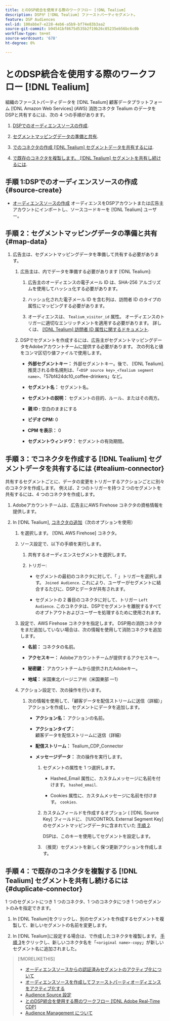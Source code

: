 ```yaml
---
title: とのDSP統合を使用する際のワークフロー [!DNL Tealium]
description: DSPが [!DNL Tealium] ファーストパーティセグメント。
feature: DSP Audiences
exl-id: 100abbe7-e228-4eb6-a5b9-bf74e83b3aa2
source-git-commit: b94541bf8675d535b2f19b26c05235eb56bc6c0b
workflow-type: tm+mt
source-wordcount: '678'
ht-degree: 0%

---
```


# とのDSP統合を使用する際のワークフロー [!DNL Tealium]

組織のファーストパーティデータを [!DNL Tealium] 顧客データプラットフォーム [!DNL Amazon Web Services] (AWS) 消防コネクタ Tealium のデータをDSPと共有するには、次の 4 つの手順があります。

1. [DSPでのオーディエンスソースの作成](#source-create).

1. [セグメントマッピングデータの準備と共有](#map-data).

1. [でのコネクタの作成 [!DNL Tealium] セグメントデータを共有するには](#tealium-connector).

1. [で既存のコネクタを複製します。 [!DNL Tealium] セグメントを共有し続けるには](#duplicate-connector).

## 手順 1:DSPでのオーディエンスソースの作成 {#source-create}

* [オーディエンスソースの作成](source-create.md) オーディエンスをDSPアカウントまたは広告主アカウントにインポートし、ソースコードキーを [!DNL Tealium] ユーザー。

## 手順 2：セグメントマッピングデータの準備と共有 {#map-data}

1. 広告主は、セグメントマッピングデータを準備して共有する必要があります。

   1. 広告主は、内でデータを準備する必要があります [!DNL Tealium]:

      1. 広告主のオーディエンスの電子メール ID は、SHA-256 アルゴリズムを使用してハッシュ化する必要があります。

      1. ハッシュ化された電子メール ID を含む列は、訪問者 ID のタイプの属性にマッピングする必要があります。

      1. オーディエンスは、 `Tealium_visitor_id` 属性。 オーディエンスのトリガーに適切なエンリッチメントを適用する必要があります。 詳しくは、 [[!DNL Tealium] 訪問者 ID 属性に関するドキュメント](https://docs.tealium.com/server-side/visitor-stitching/visitor-id-attribute/).

   1. DSPでセグメントを作成するには、広告主がセグメントマッピングデータをAdobeアカウントチームに提供する必要があります。 次の列名と値をコンマ区切り値ファイルで使用します。

      * **外部セグメントキー：** 外部セグメントキー。後で、 [!DNL Tealium]. 推奨される命名規則は、「`<DSP source key>_<Tealium segment name>`、「57bf424dc10_coffee-drinkers」など。

      * **セグメント名：** セグメント名。

      * **セグメントの説明：** セグメントの目的、ルール、またはその両方。

      * **親 ID :** 空白のままにする

      * **ビデオ CPM:** 0

      * **CPM を表示：** 0

      * **セグメントウィンドウ：** セグメントの有効期間。

## 手順 3：でコネクタを作成する [!DNL Tealium] セグメントデータを共有するには {#tealium-connector}

共有するセグメントごとに、データの変更をトリガーするアクションごとに別々のコネクタを作成します。 例えば、2 つのトリガーを持つ 2 つのセグメントを共有するには、4 つのコネクタを作成します。

1. Adobeアカウントチームは、広告主にAWS Firehose コネクタの資格情報を提供します。

1. In [!DNL Tealium], [コネクタの追加](https://docs.tealium.com/server-side/connectors/add/)（次のオプションを使用）

   1. を選択します。 [!DNL AWS Firehose] コネクタ。

   1. ソース設定で、以下の手順を実行します。

      1. 共有するオーディエンスセグメントを選択します。

      1. トリガー:

         * セグメントの最初のコネクタに対して、「 」トリガーを選択します。 `Joined Audience`. これにより、ユーザーがセグメントに結合するたびに、DSPとデータが共有されます。

         * セグメントの 2 番目のコネクタに対して、トリガー `Left Audience`. このコネクタは、DSPでセグメントを離脱するすべてのオプトアウトおよびユーザーを処理するために使用されます。

   1. 設定で、AWS Firehose コネクタを指定します。 DSP用の消防コネクタをまだ追加していない場合は、次の情報を使用して消防コネクタを追加します。

      * **名前：** コネクタの名前。

      * **アクセスキー：** Adobeアカウントチームが提供するアクセスキー。

      * **秘密鍵：** アカウントチームから提供されたAdobeキー。

      * **地域：** 米国東北バージニア州（米国東部 —1）

   1. アクション設定で、次の操作を行います。

      1. 次の情報を使用して、「顧客データを配信ストリームに送信（詳細）」アクションを作成し、セグメントにデータを追加します。

         * **アクション名：** アクションの名前。

         * **アクションタイプ：** 顧客データを配信ストリームに送信（詳細）

         * **配信ストリーム：** Tealium_CDP_Connector

         * **メッセージデータ：**  次の操作を実行します。

            1. セグメントの属性を 1 つ選択します。

               * Hashed_Email 属性に、カスタムメッセージに名前を付けます。 `hashed_email`.

               * Cookies 属性に、カスタムメッセージに名前を付けます。 `cookies`.

            1. カスタムフィールドを作成するオプション ( [!DNL Source Key] フィールドに、 [!UICONTROL External Segment Key] のセグメントマッピングデータに含まれていた [手順 2](#map-data).

               DSPは、このキーを使用してセグメントを設定します。

            1. （推奨）セグメントを新しく保つ更新アクションを作成します。

## 手順 4：で既存のコネクタを複製する [!DNL Tealium] セグメントを共有し続けるには {#duplicate-connector}

1 つのセグメントにつき 1 つのコネクタ、1 つのコネクタにつき 1 つのセグメントのみを指定できます。

1. In [!DNL Tealium]をクリックし、別のセグメントを作成するセグメントを複製して、新しいセグメントの名前を変更します。

1. In [!DNL Tealium]に設定する場合は、で作成したコネクタを複製します。 [手順 3](#tealium-connector)をクリックし、新しいコネクタ名を「`<original name>-copy`」が新しいセグメント名に追加されました。

>[!MORELIKETHIS]
>
>* [オーディエンスソースからの認証済みセグメントのアクティブ化について](/help/dsp/audiences/sources/source-about.md)
>* [オーディエンスソースを作成してファーストパーティオーディエンスをアクティブ化する](source-create.md)
>* [Audience Source 設定](source-settings.md)
>* [とのDSP統合を使用する際のワークフロー [!DNL Adobe Real-Time CDP]](/help/dsp/audiences/sources/source-adobe-rtcdp.md)
>* [Audience Management について](/help/dsp/audiences/audience-about.md)
